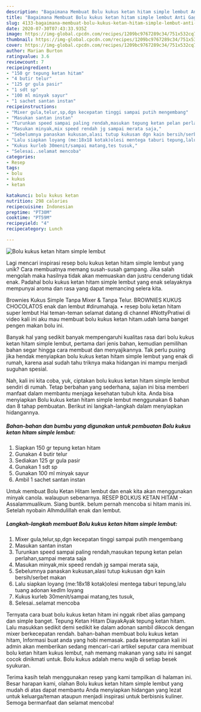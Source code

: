 ```yaml
---
description: "Bagaimana Membuat Bolu kukus ketan hitam simple lembut Anti Gagal"
title: "Bagaimana Membuat Bolu kukus ketan hitam simple lembut Anti Gagal"
slug: 4133-bagaimana-membuat-bolu-kukus-ketan-hitam-simple-lembut-anti-gagal
date: 2020-07-30T07:43:33.935Z
image: https://img-global.cpcdn.com/recipes/1209bc9767289c34/751x532cq70/bolu-kukus-ketan-hitam-simple-lembut-foto-resep-utama.jpg
thumbnail: https://img-global.cpcdn.com/recipes/1209bc9767289c34/751x532cq70/bolu-kukus-ketan-hitam-simple-lembut-foto-resep-utama.jpg
cover: https://img-global.cpcdn.com/recipes/1209bc9767289c34/751x532cq70/bolu-kukus-ketan-hitam-simple-lembut-foto-resep-utama.jpg
author: Marian Burton
ratingvalue: 3.6
reviewcount: 7
recipeingredient:
- "150 gr tepung ketan hitam"
- "4 butir telur"
- "125 gr gula pasir"
- "1 sdt sp"
- "100 ml minyak sayur"
- "1 sachet santan instan"
recipeinstructions:
- "Mixer gula,telur,sp,dgn kecepatan tinggi sampai putih mengembang"
- "Masukan santan instan"
- "Turunkan speed sampai paling rendah,masukan tepung ketan pelan perlahan,sampai merata saja"
- "Masukan minyak,mix speed rendah jg sampai merata saja,"
- "Sebelumnya panaskan kukusan,alasi tutup kukusan dgn kain bersih/serbet makan"
- "Lalu siapkan loyang (me:18x18 kotak)olesi mentega taburi tepung,lalu tuang adonan kedlm loyang"
- "Kukus kurleb 30menit/sampai matang,tes tusuk,"
- "Selesai..selamat mencoba"
categories:
- Resep
tags:
- bolu
- kukus
- ketan

katakunci: bolu kukus ketan 
nutrition: 298 calories
recipecuisine: Indonesian
preptime: "PT30M"
cooktime: "PT59M"
recipeyield: "4"
recipecategory: Lunch

---
```



![Bolu kukus ketan hitam simple lembut](https://img-global.cpcdn.com/recipes/1209bc9767289c34/751x532cq70/bolu-kukus-ketan-hitam-simple-lembut-foto-resep-utama.jpg)

Lagi mencari inspirasi resep bolu kukus ketan hitam simple lembut yang unik? Cara membuatnya memang susah-susah gampang. Jika salah mengolah maka hasilnya tidak akan memuaskan dan justru cenderung tidak enak. Padahal bolu kukus ketan hitam simple lembut yang enak selayaknya mempunyai aroma dan rasa yang dapat memancing selera kita.

Brownies Kukus Simple Tanpa Mixer &amp; Tanpa Telur. BROWNIES KUKUS CHOCOLATOS enak dan lembut #dirumahaja. • resep bolu ketan hitam super lembut Hai teman-teman selamat datang di channel #NottyPratiwi di video kali ini aku mau membuat bolu kukus ketan hitam.udah lama banget pengen makan bolu ini.

Banyak hal yang sedikit banyak mempengaruhi kualitas rasa dari bolu kukus ketan hitam simple lembut, pertama dari jenis bahan, kemudian pemilihan bahan segar hingga cara membuat dan menyajikannya. Tak perlu pusing jika hendak menyiapkan bolu kukus ketan hitam simple lembut yang enak di rumah, karena asal sudah tahu triknya maka hidangan ini mampu menjadi suguhan spesial.


Nah, kali ini kita coba, yuk, ciptakan bolu kukus ketan hitam simple lembut sendiri di rumah. Tetap berbahan yang sederhana, sajian ini bisa memberi manfaat dalam membantu menjaga kesehatan tubuh kita. Anda bisa menyiapkan Bolu kukus ketan hitam simple lembut menggunakan 6 bahan dan 8 tahap pembuatan. Berikut ini langkah-langkah dalam menyiapkan hidangannya.

<!--inarticleads1-->

##### Bahan-bahan dan bumbu yang digunakan untuk pembuatan Bolu kukus ketan hitam simple lembut:

1. Siapkan 150 gr tepung ketan hitam
1. Gunakan 4 butir telur
1. Sediakan 125 gr gula pasir
1. Gunakan 1 sdt sp
1. Gunakan 100 ml minyak sayur
1. Ambil 1 sachet santan instan


Untuk membuat Bolu Ketan Hitam lembut dan enak kita akan menggunakan minyak canola. walaupun sebenarnya. RESEP BOLKUS KETAN HITAM - Assalammualikum. Siang buntik. belum pernah mencoba si hitam manis ini. Setelah nyobain Alhmdulillah enak dan lembut. 

<!--inarticleads2-->

##### Langkah-langkah membuat Bolu kukus ketan hitam simple lembut:

1. Mixer gula,telur,sp,dgn kecepatan tinggi sampai putih mengembang
1. Masukan santan instan
1. Turunkan speed sampai paling rendah,masukan tepung ketan pelan perlahan,sampai merata saja
1. Masukan minyak,mix speed rendah jg sampai merata saja,
1. Sebelumnya panaskan kukusan,alasi tutup kukusan dgn kain bersih/serbet makan
1. Lalu siapkan loyang (me:18x18 kotak)olesi mentega taburi tepung,lalu tuang adonan kedlm loyang
1. Kukus kurleb 30menit/sampai matang,tes tusuk,
1. Selesai..selamat mencoba


Ternyata cara buat bolu kukus ketan hitam ini nggak ribet alias gampang dan simple banget. Tepung Ketan Hitam DiayakAyak tepung ketan hitam. Lalu masukkan sedikit demi sedikit ke dalam adonan sambil dikocok dengan mixer berkecepatan rendah. bahan-bahan membuat bolu kukus ketan hitam, Informasi buat anda yang hobi memasak. pada kesempatan kali ini admin akan memberikan sedang mencari-cari artikel seputar cara membuat bolu ketan hitam kukus lembut, nah memang makanan yang satu ini sangat cocok dinikmati untuk. Bolu kukus adalah menu wajib di setiap besek syukuran. 

Terima kasih telah menggunakan resep yang kami tampilkan di halaman ini. Besar harapan kami, olahan Bolu kukus ketan hitam simple lembut yang mudah di atas dapat membantu Anda menyiapkan hidangan yang lezat untuk keluarga/teman ataupun menjadi inspirasi untuk berbisnis kuliner. Semoga bermanfaat dan selamat mencoba!
